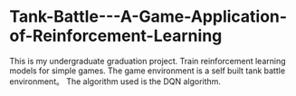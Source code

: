 # Tank-Battle---A-Game-Application-of-Reinforcement-Learning
This is my undergraduate graduation project.
Train reinforcement learning models for simple games.
The game environment is a self built tank battle environment。
The algorithm used is the DQN algorithm.
